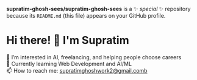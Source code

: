 **supratim-ghosh-sees/supratim-ghosh-sees** is a ✨ _special_ ✨ repository because its `README.md` (this file) appears on your GitHub profile.
# Hi there! 👋 I'm Supratim

🎯 I’m interested in AI, freelancing, and helping people choose careers  
🚀 Currently learning Web Development and AI/ML  
📫 How to reach me: supratimghoshwork2@gmail.comb
